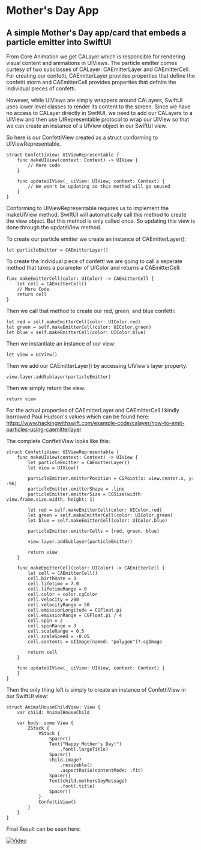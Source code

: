# Mother's Day App
## A simple Mother's Day app/card that embeds a particle emitter into SwiftUI

From Core Animation we get CALayer which is responsible for rendering visual content and animations in UIViews. The particle emitter comes curtesy of two subclasses of CALayer: CAEmitterLayer and CAEmitterCell. For creating our confetti, CAEmitterLayer provides properties that define the confetti storm and CAEmitterCell provides properties that defnite the individual pieces of confetti. 

However, while UIViews are simply wrappers around CALayers, SwiftUI uses lower level classes to render its content to the screen. Since we have no access to CALayer directly in SwiftUI, we need to add our CALayers to a UIView and then use UIRepresentable protocol to wrap our UIView so that we can create an instance of a UIView object in our SwiftUI view. 

So here is our ConfettiView created as a struct conforming to UIViewRepresentable. 

    struct ConfettiView: UIViewRepresentable {
        func makeUIView(context: Context) -> UIView {
            // More code
        }

        func updateUIView(_ uiView: UIView, context: Context) {
            // We won't be updating so this method will go unused
        }
    }
    
Conforming to UIViewRepresentable requires us to implement the makeUIView method. SwiftUI will automatically call this method to create the view object. But this method is only called once. So updating this view is done through the updateView method.
  
To create our particle emitter we create an instance of CAEmitterLayer():

    let particleEmitter = CAEmitterLayer()

To create the indvidual piece of confetti we are going to call a seperate method that takes a parameter of UIColor and returns a CAEmitterCell:

    func makeEmitterCell(color: UIColor) -> CAEmitterCell {
        let cell = CAEmitterCell()
        // More Code
        return cell
    }
      
Then we call that method to create our red, green, and blue confetti:

    let red = self.makeEmitterCell(color: UIColor.red)
    let green = self.makeEmitterCell(color: UIColor.green)
    let blue = self.makeEmitterCell(color: UIColor.blue)
  
Then we instantiate an instance of our view:

    let view = UIView()
  
Then we add our CAEmitterLayer() by accessing UIView's layer property:

    view.layer.addSublayer(particleEmitter)
  
Then we simply return the view:

    return view
    
For the actual properties of CAEmitterLayer and CAEmitterCell I kindly borrowed Paul Hudson's values which can be found here: https://www.hackingwithswift.com/example-code/calayer/how-to-emit-particles-using-caemitterlayer

The complete ConffetiView looks like this: 
  
    struct ConfettiView: UIViewRepresentable {
        func makeUIView(context: Context) -> UIView {
            let particleEmitter = CAEmitterLayer()
            let view = UIView()

            particleEmitter.emitterPosition = CGPoint(x: view.center.x, y: -96)
            particleEmitter.emitterShape = .line
            particleEmitter.emitterSize = CGSize(width: view.frame.size.width, height: 1)

            let red = self.makeEmitterCell(color: UIColor.red)
            let green = self.makeEmitterCell(color: UIColor.green)
            let blue = self.makeEmitterCell(color: UIColor.blue)

            particleEmitter.emitterCells = [red, green, blue]

            view.layer.addSublayer(particleEmitter)

            return view
        }
    
        func makeEmitterCell(color: UIColor) -> CAEmitterCell {
            let cell = CAEmitterCell()
            cell.birthRate = 3
            cell.lifetime = 7.0
            cell.lifetimeRange = 0
            cell.color = color.cgColor
            cell.velocity = 200
            cell.velocityRange = 50
            cell.emissionLongitude = CGFloat.pi
            cell.emissionRange = CGFloat.pi / 4
            cell.spin = 2
            cell.spinRange = 3
            cell.scaleRange = 0.5
            cell.scaleSpeed = -0.05
            cell.contents = UIImage(named: "polygon")?.cgImage

            return cell
        }

        func updateUIView(_ uiView: UIView, context: Context) {
        }
    }
  
Then the only thing left is simply to create an instance of ConfettiView in our SwiftUI view:

    struct AnimalHouseChildView: View {
        var child: AnimalHouseChild
    
        var body: some View {
            ZStack {
                VStack {
                    Spacer()
                    Text("Happy Mother's Day!")
                        .font(.largeTitle)
                    Spacer()
                    child.image?
                        .resizable()
                        .aspectRatio(contentMode: .fit)
                    Spacer()
                    Text(child.mothersDayMessage)
                        .font(.title)
                    Spacer()
                }
                ConfettiView()
            }
        }
    }
 
Final Result can be seen here:

[![Video](http://img.youtube.com/vi/R9CEKy4DSoM/0.jpg)](https://youtu.be/R9CEKy4DSoM "Video")
